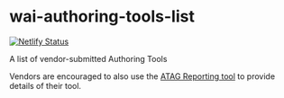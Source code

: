 # wai-authoring-tools-list

[![Netlify Status](https://api.netlify.com/api/v1/badges/1c4e89b4-7b13-48c9-8775-2fe585171f90/deploy-status)](https://app.netlify.com/sites/wai-authoring-tools-list/deploys)

A list of vendor-submitted Authoring Tools

Vendors are encouraged to also use the [ATAG Reporting tool](https://github.com/w3c/wai-atag-report-tool) to provide details of their tool. 
